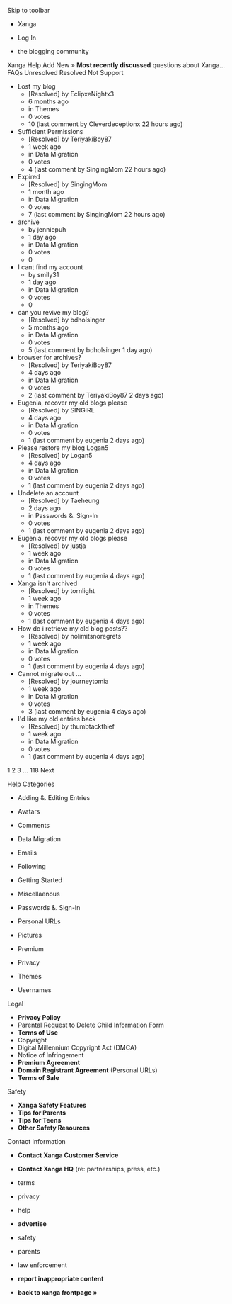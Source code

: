Skip to toolbar

*   Xanga

*   Log In

*   the blogging community

Xanga Help Add New » **Most recently discussed** questions about Xanga… FAQs Unresolved Resolved Not Support

*   Lost my blog
    *   \[Resolved\] by EclipxeNightx3
    *   6 months ago
    *   in Themes
    *   0 votes
    *   10 (last comment by Cleverdeceptionx 22 hours ago)
*   Sufficient Permissions
    *   \[Resolved\] by TeriyakiBoy87
    *   1 week ago
    *   in Data Migration
    *   0 votes
    *   4 (last comment by SingingMom 22 hours ago)
*   Expired
    *   \[Resolved\] by SingingMom
    *   1 month ago
    *   in Data Migration
    *   0 votes
    *   7 (last comment by SingingMom 22 hours ago)
*   archive
    *   by jenniepuh
    *   1 day ago
    *   in Data Migration
    *   0 votes
    *   0
*   I cant find my account
    *   by smily31
    *   1 day ago
    *   in Data Migration
    *   0 votes
    *   0
*   can you revive my blog?
    *   \[Resolved\] by bdholsinger
    *   5 months ago
    *   in Data Migration
    *   0 votes
    *   5 (last comment by bdholsinger 1 day ago)
*   browser for archives?
    *   \[Resolved\] by TeriyakiBoy87
    *   4 days ago
    *   in Data Migration
    *   0 votes
    *   2 (last comment by TeriyakiBoy87 2 days ago)
*   Eugenia, recover my old blogs please
    *   \[Resolved\] by SINGIRL
    *   4 days ago
    *   in Data Migration
    *   0 votes
    *   1 (last comment by eugenia 2 days ago)
*   Please restore my blog Logan5
    *   \[Resolved\] by Logan5
    *   4 days ago
    *   in Data Migration
    *   0 votes
    *   1 (last comment by eugenia 2 days ago)
*   Undelete an account
    *   \[Resolved\] by Taeheung
    *   2 days ago
    *   in Passwords &. Sign-In
    *   0 votes
    *   1 (last comment by eugenia 2 days ago)
*   Eugenia, recover my old blogs please
    *   \[Resolved\] by justja
    *   1 week ago
    *   in Data Migration
    *   0 votes
    *   1 (last comment by eugenia 4 days ago)
*   Xanga isn't archived
    *   \[Resolved\] by tornlight
    *   1 week ago
    *   in Themes
    *   0 votes
    *   1 (last comment by eugenia 4 days ago)
*   How do i retrieve my old blog posts??
    *   \[Resolved\] by nolimitsnoregrets
    *   1 week ago
    *   in Data Migration
    *   0 votes
    *   1 (last comment by eugenia 4 days ago)
*   Cannot migrate out ...
    *   \[Resolved\] by journeytomia
    *   1 week ago
    *   in Data Migration
    *   0 votes
    *   3 (last comment by eugenia 4 days ago)
*   I'd like my old entries back
    *   \[Resolved\] by thumbtackthief
    *   1 week ago
    *   in Data Migration
    *   0 votes
    *   1 (last comment by eugenia 4 days ago)

1 2 3 ... 118 Next

Help Categories

*   Adding &. Editing Entries
*   Avatars
*   Comments
*   Data Migration
*   Emails
*   Following
*   Getting Started
*   Miscellaenous

*   Passwords &. Sign-In
*   Personal URLs
*   Pictures
*   Premium
*   Privacy
*   Themes
*   Usernames

Legal

*   **Privacy Policy**
*   Parental Request to Delete Child Information Form
*   **Terms of Use**
*   Copyright
*   Digital Millennium Copyright Act (DMCA)
*   Notice of Infringement
*   **Premium Agreement**
*   **Domain Registrant Agreement** (Personal URLs)
*   **Terms of Sale**

Safety

*   **Xanga Safety Features**
*   **Tips for Parents**
*   **Tips for Teens**
*   **Other Safety Resources**

Contact Information

*   **Contact Xanga Customer Service**
*   **Contact Xanga HQ** (re: partnerships, press, etc.)

*   terms
*   privacy
*   help
*   **advertise**

*   safety
*   parents
*   law enforcement
*   **report inappropriate content**

*   **back to xanga frontpage »**